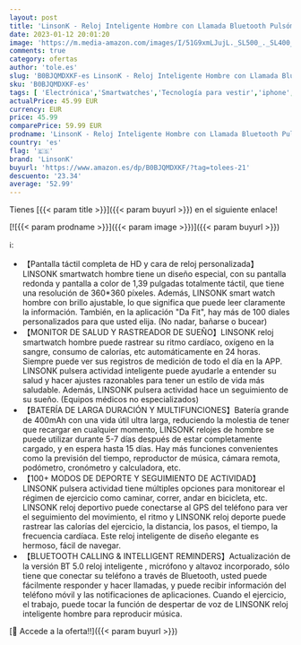 ```yaml
---
layout: post
title: 'LinsonK - Reloj Inteligente Hombre con Llamada Bluetooth Pulsómetro Monitor de Sueño Pulsera Actividad Inteligente Deportivo 100+ Modos de Deportes Outdoor Fitness Smartwatch para iPhone Xiaomi Samsung Huawei'
date: 2023-01-12 20:01:20
image: 'https://m.media-amazon.com/images/I/51G9xmLJujL._SL500_._SL400_.jpg'
comments: true
category: ofertas
author: 'tole.es'
slug: 'B0BJQMDXKF-es LinsonK - Reloj Inteligente Hombre con Llamada Bluetooth...'
sku: 'B0BJQMDXKF-es'
tags: [ 'Electrónica','Smartwatches','Tecnología para vestir','iphone','linsonk','🇪🇸', ]
actualPrice: 45.99 EUR
currency: EUR
price: 45.99
comparePrice: 59.99 EUR
prodname: 'LinsonK - Reloj Inteligente Hombre con Llamada Bluetooth Pulsómetro Monitor de Sueño Pulsera Actividad Inteligente Deportivo 100+ Modos de Deportes Outdoor Fitness Smartwatch para iPhone Xiaomi Samsung Huawei'
country: 'es'
flag: '🇪🇸'
brand: 'LinsonK'
buyurl: 'https://www.amazon.es/dp/B0BJQMDXKF/?tag=tolees-21'
descuento: '23.34'
average: '52.99'
---
```


Tienes [{{< param title >}}]({{< param buyurl >}}) en el siguiente enlace!

[![{{< param prodname >}}]({{< param image >}})]({{< param buyurl >}})

ℹ️:

- 【Pantalla táctil completa de HD y cara de reloj personalizada】LINSONK smartwatch hombre tiene un diseño especial, con su pantalla redonda y pantalla a color de 1,39 pulgadas totalmente táctil, que tiene una resolución de 360*360 píxeles. Además, LINSONK smart watch hombre con brillo ajustable, lo que significa que puede leer claramente la información. También, en la aplicación "Da Fit", hay más de 100 diales personalizados para que usted elija. (No nadar, bañarse o bucear)
- 【MONITOR DE SALUD Y RASTREADOR DE SUEÑO】LINSONK reloj smartwatch hombre puede rastrear su ritmo cardíaco, oxígeno en la sangre, consumo de calorías, etc automáticamente en 24 horas. Siempre puede ver sus registros de medición de todo el día en la APP. LINSONK pulsera actividad inteligente puede ayudarle a entender su salud y hacer ajustes razonables para tener un estilo de vida más saludable. Además, LINSONK pulsera actividad hace un seguimiento de su sueño. (Equipos médicos no especializados)
- 【BATERÍA DE LARGA DURACIÓN Y MULTIFUNCIONES】Batería grande de 400mAh con una vida útil ultra larga, reduciendo la molestia de tener que recargar en cualquier momento, LINSONK relojes de hombre se puede utilizar durante 5-7 días después de estar completamente cargado, y en espera hasta 15 días. Hay más funciones convenientes como la previsión del tiempo, reproductor de música, cámara remota, podómetro, cronómetro y calculadora, etc.
- 【100+ MODOS DE DEPORTE Y SEGUIMIENTO DE ACTIVIDAD】LINSONK pulsera actividad tiene múltiples opciones para monitorear el régimen de ejercicio como caminar, correr, andar en bicicleta, etc. LINSONK reloj deportivo puede conectarse al GPS del teléfono para ver el seguimiento del movimiento, el ritmo y LINSONK reloj deporte puede rastrear las calorías del ejercicio, la distancia, los pasos, el tiempo, la frecuencia cardíaca. Este reloj inteligente de diseño elegante es hermoso, fácil de navegar.
- 【BLUETOOTH CALLING & INTELLIGENT REMINDERS】Actualización de la versión BT 5.0 reloj inteligente , micrófono y altavoz incorporado, sólo tiene que conectar su teléfono a través de Bluetooth, usted puede fácilmente responder y hacer llamadas, y puede recibir información del teléfono móvil y las notificaciones de aplicaciones. Cuando el ejercicio, el trabajo, puede tocar la función de despertar de voz de LINSONK reloj inteligente hombre para reproducir música.

[🛒 Accede a la oferta!!]({{< param buyurl >}})
